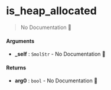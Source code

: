 # is\_heap\_allocated

> No Documentation 🚧

#### Arguments

- **\_self** : `SmolStr` \- No Documentation 🚧

#### Returns

- **arg0** : `bool` \- No Documentation 🚧